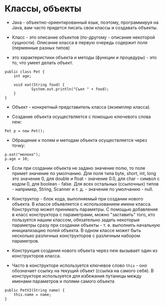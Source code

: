 # Классы, объекты

* Java - объектно-ориентированный язык, поэтому, программируя на Java,
вам часто придется писать свои классы и создавать объекты.

* Класс - это описание объектов (по-другому - описание некоторой сущности). 
Описание класса  в первую очередь содержит поля (перменные разных типов)
- это характеристики объекта и методы (функции и процедуры) - это то, что 
умеет делать объект. 
```
public class Pet {
    int age;
    
    void eat(String food) {
            System.out.println("Съел " + food);
    }
}
```

* Объект - конкретный представитель класса (экземпляр класса).

* Создание объекта осуществляется с помощью ключевого слова new:
```
Pet p = new Pet();
```

* Обращение к полям и методам объекта осуществляется через точку:
```
p.eat("молоко");
p.age = 10;
```

* Если при создании объекта не задано значение полю,
то поле примет значение по умолчанию. Для поля типа 
byte, short, int, long это значение 0, для double и
float - значение 0.0, для char - символ с кодом 0,
для boolean - false. Для всех остальных (ссылочных)
типов - например, String, Scanner и т. д. - значение
по умолчанию - null.

* Конструктор - блок кода, выполняемый при создании 
нового объекта. В классе объявляется с использованием
имени класса. Конструктор может принимать параметры.
С помощью добавления в класс конструктора с параметрами,
можно "заставить" того, кто пользуется нашим классом,
обязательно задать некоторые параметры сразу при создании
объекты - т. е. выполнить начальную инициализацию полей
объекта. В одном классе может быть несколько различных
конструкторов с различным набором параметров.

* Конструкция создания нового объекта через new вызывает
один из конструкторов класса.

* Часто в конструкторе используется ключевое слово `this` -
оно обозначает ссылку на текущий объект (ссылка на самого
себя). В конструкторе используется для избежания путаницы
между именами параметров и полями самого объекта
```
public PetV2(String name) {
    this.name = name;
}
```























